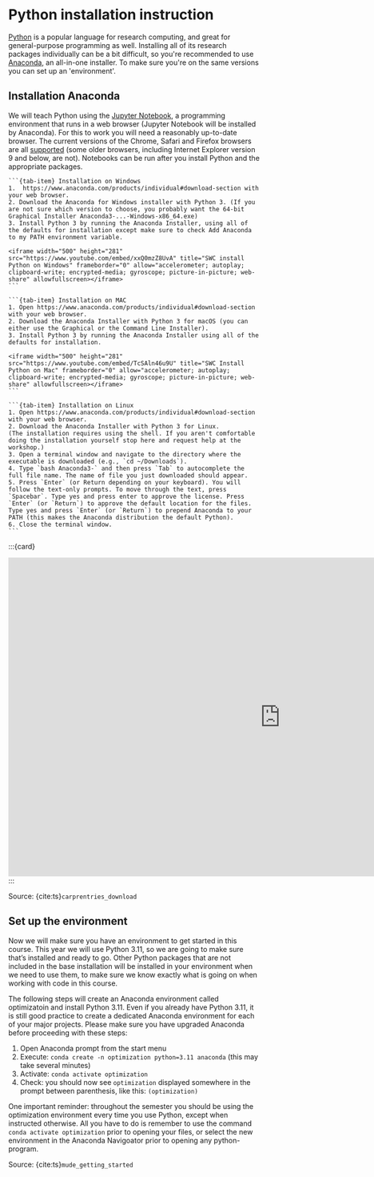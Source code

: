 # Python installation instruction

[Python](https://python.org/) is a popular language for research computing, and great for general-purpose programming as well. Installing all of its research packages individually can be a bit difficult, so you're recommended to use [Anaconda](https://www.anaconda.com/products/individual), an all-in-one installer. To make sure you're on the same versions you can set up an 'environment'.


## Installation Anaconda
We will teach Python using the [Jupyter Notebook](https://jupyter.org/), a programming environment that runs in a web browser (Jupyter Notebook will be installed by Anaconda). For this to work you will need a reasonably up-to-date browser. The current versions of the Chrome, Safari and Firefox browsers are all [supported](https://jupyter-notebook.readthedocs.io/en/stable/notebook.html#browser-compatibility) (some older browsers, including Internet Explorer version 9 and below, are not). Notebooks can be run after you install Python and the appropriate packages.

````{tab-set}
```{tab-item} Installation on Windows
1.  https://www.anaconda.com/products/individual#download-section with your web browser.
2. Download the Anaconda for Windows installer with Python 3. (If you are not sure which version to choose, you probably want the 64-bit Graphical Installer Anaconda3-...-Windows-x86_64.exe)
3. Install Python 3 by running the Anaconda Installer, using all of the defaults for installation except make sure to check Add Anaconda to my PATH environment variable.

<iframe width="500" height="281" src="https://www.youtube.com/embed/xxQ0mzZ8UvA" title="SWC install Python on Windows" frameborder="0" allow="accelerometer; autoplay; clipboard-write; encrypted-media; gyroscope; picture-in-picture; web-share" allowfullscreen></iframe>
```

```{tab-item} Installation on MAC
1. Open https://www.anaconda.com/products/individual#download-section with your web browser.
2. Download the Anaconda Installer with Python 3 for macOS (you can either use the Graphical or the Command Line Installer).
3. Install Python 3 by running the Anaconda Installer using all of the defaults for installation.

<iframe width="500" height="281" src="https://www.youtube.com/embed/TcSAln46u9U" title="SWC Install Python on Mac" frameborder="0" allow="accelerometer; autoplay; clipboard-write; encrypted-media; gyroscope; picture-in-picture; web-share" allowfullscreen></iframe>
```

```{tab-item} Installation on Linux
1. Open https://www.anaconda.com/products/individual#download-section with your web browser.
2. Download the Anaconda Installer with Python 3 for Linux. 
(The installation requires using the shell. If you aren't comfortable doing the installation yourself stop here and request help at the workshop.)
3. Open a terminal window and navigate to the directory where the executable is downloaded (e.g., `cd ~/Downloads`).
4. Type `bash Anaconda3-` and then press `Tab` to autocomplete the full file name. The name of file you just downloaded should appear.
5. Press `Enter` (or Return depending on your keyboard). You will follow the text-only prompts. To move through the text, press `Spacebar`. Type yes and press enter to approve the license. Press `Enter` (or `Return`) to approve the default location for the files. Type yes and press `Enter` (or `Return`) to prepend Anaconda to your PATH (this makes the Anaconda distribution the default Python).
6. Close the terminal window.
```
````

:::{card}
<iframe src="https://tudelft.h5p.com/content/1292011161958921937/embed" aria-label="Check installation" width="1088" height="637" frameborder="0" allowfullscreen="allowfullscreen" allow="autoplay *; geolocation *; microphone *; camera *; midi *; encrypted-media *"></iframe><script src="https://tudelft.h5p.com/js/h5p-resizer.js" charset="UTF-8"></script>
:::

Source: {cite:ts}`carprentries_download`

## Set up the environment
Now we will make sure you have an environment to get started in this course. This year we will use Python 3.11, so we are going to make sure that’s installed and ready to go. Other Python packages that are not included in the base installation will be installed in your environment when we need to use them, to make sure we know exactly what is going on when working with code in this course.

The following steps will create an Anaconda environment called optimizatoin and install Python 3.11. Even if you already have Python 3.11, it is still good practice to create a dedicated Anaconda environment for each of your major projects. Please make sure you have upgraded Anaconda before proceeding with these steps:

1. Open Anaconda prompt from the start menu
2. Execute: `conda create -n optimization python=3.11 anaconda` (this may take several minutes)
3. Activate: `conda activate optimization`
4. Check: you should now see `optimization` displayed somewhere in the prompt between parenthesis, like this: `(optimization)`

One important reminder: throughout the semester you should be using the optimization environment every time you use Python, except when instructed otherwise. All you have to do is remember to use the command `conda activate optimization` prior to opening your files, or select the new environment in the Anaconda Navigoator prior to opening any python-program.

Source: {cite:ts}`mude_getting_started`
